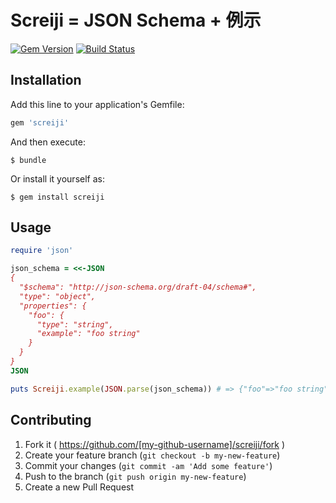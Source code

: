 # Screiji = JSON Schema + 例示

[![Gem Version](https://badge.fury.io/rb/screiji.svg)](http://badge.fury.io/rb/screiji) [![Build Status](https://travis-ci.org/gin0606/screiji.svg)](https://travis-ci.org/gin0606/screiji)

## Installation

Add this line to your application's Gemfile:

```ruby
gem 'screiji'
```

And then execute:

    $ bundle

Or install it yourself as:

    $ gem install screiji

## Usage

```rb
require 'json'

json_schema = <<-JSON
{
  "$schema": "http://json-schema.org/draft-04/schema#",
  "type": "object",
  "properties": {
    "foo": {
      "type": "string",
      "example": "foo string"
    }
  }
}
JSON

puts Screiji.example(JSON.parse(json_schema)) # => {"foo"=>"foo string"}
```

## Contributing
1. Fork it ( https://github.com/[my-github-username]/screiji/fork )
2. Create your feature branch (`git checkout -b my-new-feature`)
3. Commit your changes (`git commit -am 'Add some feature'`)
4. Push to the branch (`git push origin my-new-feature`)
5. Create a new Pull Request
